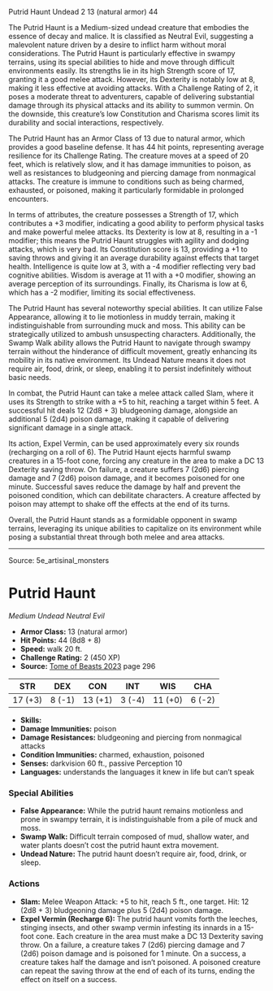 <MonsterName/>Putrid Haunt</MonsterName>
<CreatureType/>Undead</CreatureType>
<CR/>2</CR>
<AC/>13 (natural armor)</AC>
<HP/>44</HP>
<summary>The Putrid Haunt is a Medium-sized undead creature that embodies the essence of decay and malice. It is classified as Neutral Evil, suggesting a malevolent nature driven by a desire to inflict harm without moral considerations. The Putrid Haunt is particularly effective in swampy terrains, using its special abilities to hide and move through difficult environments easily. Its strengths lie in its high Strength score of 17, granting it a good melee attack. However, its Dexterity is notably low at 8, making it less effective at avoiding attacks. With a Challenge Rating of 2, it poses a moderate threat to adventurers, capable of delivering substantial damage through its physical attacks and its ability to summon vermin. On the downside, this creature’s low Constitution and Charisma scores limit its durability and social interactions, respectively.</summary>

<detail>

The Putrid Haunt has an Armor Class of 13 due to natural armor, which provides a good baseline defense. It has 44 hit points, representing average resilience for its Challenge Rating. The creature moves at a speed of 20 feet, which is relatively slow, and it has damage immunities to poison, as well as resistances to bludgeoning and piercing damage from nonmagical attacks. The creature is immune to conditions such as being charmed, exhausted, or poisoned, making it particularly formidable in prolonged encounters.

In terms of attributes, the creature possesses a Strength of 17, which contributes a +3 modifier, indicating a good ability to perform physical tasks and make powerful melee attacks. Its Dexterity is low at 8, resulting in a -1 modifier; this means the Putrid Haunt struggles with agility and dodging attacks, which is very bad. Its Constitution score is 13, providing a +1 to saving throws and giving it an average durability against effects that target health. Intelligence is quite low at 3, with a -4 modifier reflecting very bad cognitive abilities. Wisdom is average at 11 with a +0 modifier, showing an average perception of its surroundings. Finally, its Charisma is low at 6, which has a -2 modifier, limiting its social effectiveness.

The Putrid Haunt has several noteworthy special abilities. It can utilize False Appearance, allowing it to lie motionless in muddy terrain, making it indistinguishable from surrounding muck and moss. This ability can be strategically utilized to ambush unsuspecting characters. Additionally, the Swamp Walk ability allows the Putrid Haunt to navigate through swampy terrain without the hinderance of difficult movement, greatly enhancing its mobility in its native environment. Its Undead Nature means it does not require air, food, drink, or sleep, enabling it to persist indefinitely without basic needs.

In combat, the Putrid Haunt can take a melee attack called Slam, where it uses its Strength to strike with a +5 to hit, reaching a target within 5 feet. A successful hit deals 12 (2d8 + 3) bludgeoning damage, alongside an additional 5 (2d4) poison damage, making it capable of delivering significant damage in a single attack.

Its action, Expel Vermin, can be used approximately every six rounds (recharging on a roll of 6). The Putrid Haunt ejects harmful swamp creatures in a 15-foot cone, forcing any creature in the area to make a DC 13 Dexterity saving throw. On failure, a creature suffers 7 (2d6) piercing damage and 7 (2d6) poison damage, and it becomes poisoned for one minute. Successful saves reduce the damage by half and prevent the poisoned condition, which can debilitate characters. A creature affected by poison may attempt to shake off the effects at the end of its turns. 

Overall, the Putrid Haunt stands as a formidable opponent in swamp terrains, leveraging its unique abilities to capitalize on its environment while posing a substantial threat through both melee and area attacks.</detail>



---

Source: 5e_artisinal_monsters

# Putrid Haunt

*Medium* *Undead* *Neutral Evil*

- **Armor Class:** 13 (natural armor)
- **Hit Points:** 44 (8d8 + 8)
- **Speed:** walk 20 ft.
- **Challenge Rating:** 2 (450 XP)
- **Source:** [Tome of Beasts 2023](https://koboldpress.com/kpstore/product/tome-of-beasts-1-2023-edition/) page 296

| STR | DEX | CON | INT | WIS | CHA |
| --- | --- | --- | --- | --- | --- |
| 17 (+3) | 8 (-1) | 13 (+1) | 3 (-4) | 11 (+0) | 6 (-2) |

- **Skills:** 
- **Damage Immunities:** poison
- **Damage Resistances:** bludgeoning and piercing from nonmagical attacks
- **Condition Immunities:** charmed, exhaustion, poisoned
- **Senses:** darkvision 60 ft., passive Perception 10
- **Languages:** understands the languages it knew in life but can’t speak

### Special Abilities

- **False Appearance:** While the putrid haunt remains motionless and prone in swampy terrain, it is indistinguishable from a pile of muck and moss.
- **Swamp Walk:** Difficult terrain composed of mud, shallow water, and water plants doesn’t cost the putrid haunt extra movement.
- **Undead Nature:** The putrid haunt doesn’t require air, food, drink, or sleep.

### Actions

- **Slam:** Melee Weapon Attack: +5 to hit, reach 5 ft., one target. Hit: 12 (2d8 + 3) bludgeoning damage plus 5 (2d4) poison damage.
- **Expel Vermin (Recharge 6):** The putrid haunt vomits forth the leeches, stinging insects, and other swamp vermin infesting its innards in a 15-foot cone. Each creature in the area must make a DC 13 Dexterity saving throw. On a failure, a creature takes 7 (2d6) piercing damage and 7 (2d6) poison damage and is poisoned for 1 minute. On a success, a creature takes half the damage and isn’t poisoned. A poisoned creature can repeat the saving throw at the end of each of its turns, ending the effect on itself on a success.


